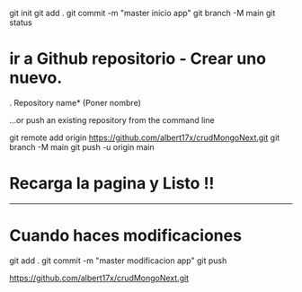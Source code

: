 git init
git add .
git commit -m "master inicio app"
git branch -M main
git status 
# ir a Github repositorio - Crear uno nuevo.
. Repository name* (Poner nombre)

…or push an existing repository from the command line

git remote add origin https://github.com/albert17x/crudMongoNext.git
git branch -M main
git push -u origin main
# Recarga la pagina y Listo !!
*************************************
# Cuando haces modificaciones
git add .
git commit -m "master modificacion app"
git push 


https://github.com/albert17x/crudMongoNext.git
